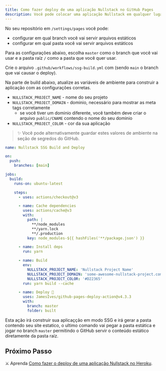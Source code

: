 ```yaml
---
title: Como fazer deploy de uma aplicação Nullstack no GitHub Pages
description: Você pode colocar uma aplicação Nullstack em qualquer lugar. Faça deploy da sua applicação no Vercel, Heroku, AWS, Azure, GitHub pages, ou em qualquer outro lugar.
---
```


No seu repositório em `/settings/pages` você pode:

- configurar em qual branch você vai servir arquivos estáticos
- configurar em qual pasta você vai servir arquivos estáticos

Para as configurações abaixo, escolha `master` como o branch que você vai usar e a pasta raíz `/` como a pasta que você quer usar.

Crie o arquivo `.github/workflows/ssg-build.yml` com (sendo `main` o branch que vai causar o deploy).

Na parte de build abaixo, atualize as variáveis de ambiente para construir a aplicação com as configurações corretas.

- `NULLSTACK_PROJECT_NAME` - nome do seu projeto
- `NULLSTACK_PROJECT_DOMAIN` - dominio, necessário para mostrar as meta tags corretamente
  - se você tiver um dominio diferente, você também deve criar o arquivo `public/CNAME` contendo o nome do seu dominio
- `NULLSTACK_PROJECT_COLOR` - cor da sua aplicação

> ✨ Você pode alternativamente guardar estes valores de ambiente na seção de segredos do GitHub.

```yml
name: Nullstack SSG Build and Deploy

on:
  push:
    branches: [main]

jobs:
  build:
    runs-on: ubuntu-latest

    steps:
      - uses: actions/checkout@v3

      - name: Cache dependencies
        uses: actions/cache@v3
        with:
          path: |
            **/node_modules
            **/yarn.lock
            **/.production
          key: node_modules-${{ hashFiles('**/package.json') }}

      - name: Install deps
        run: yarn

      - name: Build
        env:
          NULLSTACK_PROJECT_NAME: 'Nullstack Project Name'
          NULLSTACK_PROJECT_DOMAIN: 'some-awesome-nullstack-project.com'
          NULLSTACK_PROJECT_COLOR: '#D22365'
        run: yarn build --cache

      - name: Deploy 🚀
        uses: JamesIves/github-pages-deploy-action@v4.3.3
        with:
          branch: master
          folder: built
```

Esta ação irá construir sua aplicaçção em modo SSG e irá gerar a pasta contendo seu site estatico, o ultimo comando vai pegar a pasta estática e jogar no branch `master` permitindo o GitHub servir o conteúdo estático diretamente da pasta raíz.

## Próximo Passo

⚔ Aprenda [Como fazer o deploy de uma aplicação Nullstack no Heroku](/pt-br/como-fazer-deploy-heroku).
